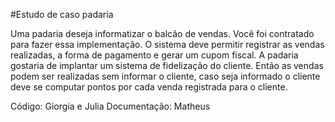 #Estudo de caso padaria

Uma padaria deseja informatizar o balcão de vendas. Você foi contratado para fazer essa implementação. O sistema deve permitir registrar as vendas realizadas, a forma de pagamento e gerar um cupom fiscal. A padaria gostaria de implantar um sistema de fidelização do cliente. Então as vendas podem ser realizadas sem informar o cliente, caso seja informado o cliente deve se computar pontos por cada venda registrada para o cliente.

Código: Giorgia e Julia Documentação: Matheus
